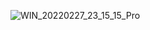 ![WIN_20220227_23_15_15_Pro](https://user-images.githubusercontent.com/100547233/155923114-1301f9e0-01f4-4332-a2ce-10683c9b10f0.jpg)

